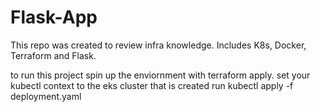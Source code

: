 # Flask-App
This repo was created to review infra knowledge. 
Includes K8s, Docker, Terraform and Flask.

to run this project spin up the enviornment with terraform apply.
set your kubectl context to the eks cluster that is created
run kubectl apply -f deployment.yaml 
